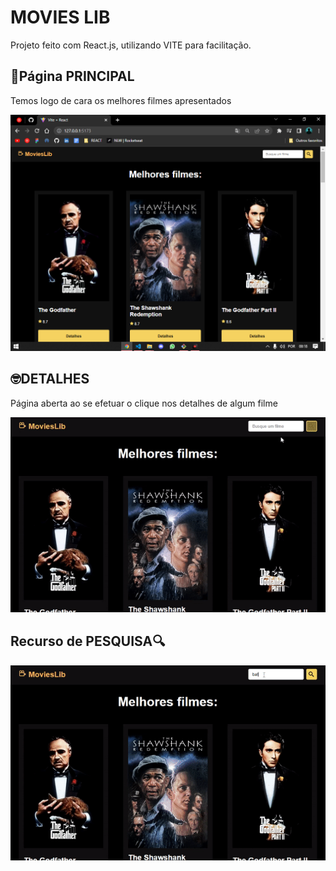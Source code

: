 # MOVIES LIB
<p>Projeto feito com React.js, utilizando VITE para facilitação.</p>

## 🔵Página PRINCIPAL
<p>Temos logo de cara os melhores filmes apresentados</p>
<img src="./assets/toReadme/main.png"/>

## 🤓DETALHES
<p>Página aberta ao se efetuar o clique nos detalhes de algum filme</p>
<img src="./assets/toReadme/rolagem.gif"/>
 
## Recurso de PESQUISA🔍
<img src="./assets/toReadme/pesquisa.gif"/>
